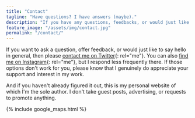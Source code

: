 ```yaml
---
title: "Contact"
tagline: "Have questions? I have answers (maybe)."
description: "If you have any questions, feedbacks, or would just like to say hello in general, please don't hesitate to text me!"
feature_image: "/assets/img/contact.jpg"
permalink: "/contact/"
---
```


If you want to ask a question, offer feedback, or would just like to say hello in general, then please [contact me on Twitter](https://twitter.com/MilanAryal){: rel="me"}. You can also [find me on Instagram](https://www.instagram.com/milanaryal/){: rel="me"}, but I respond less frequently there. If those options don't work for you, please know that I genuinely do appreciate your support and interest in my work.

And if you haven't already figured it out, this is my personal website of which I'm the sole author. I don't take guest posts, advertising, or requests to promote anything.

{% include google_maps.html %}
